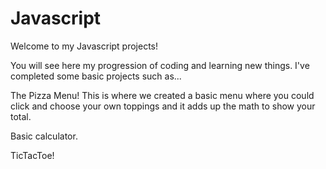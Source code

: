 # Javascript

Welcome to my Javascript projects! 

You will see here my progression of coding and learning new things.
I've completed some basic projects such as...

The Pizza Menu! This is where we created a basic menu where you could click and choose your own toppings and it adds up the math to show your total.

Basic calculator. 

TicTacToe!
